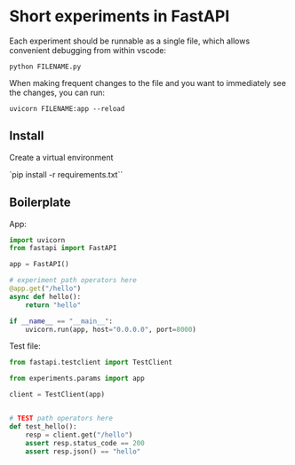 # Short experiments in FastAPI

Each experiment should be runnable as a single file, which allows convenient debugging from within vscode:

`python FILENAME.py`

When making frequent changes to the file and you want to immediately see the changes, you can run:

`uvicorn FILENAME:app --reload`

## Install

Create a virtual environment

`pip install -r requirements.txt``

## Boilerplate

App:

```py
import uvicorn
from fastapi import FastAPI

app = FastAPI()

# experiment path operators here
@app.get("/hello")
async def hello():
    return "hello"

if __name__ == "__main__":
    uvicorn.run(app, host="0.0.0.0", port=8000)
```

Test file:

```py
from fastapi.testclient import TestClient

from experiments.params import app

client = TestClient(app)


# TEST path operators here
def test_hello():
    resp = client.get("/hello")
    assert resp.status_code == 200
    assert resp.json() == "hello"
```
